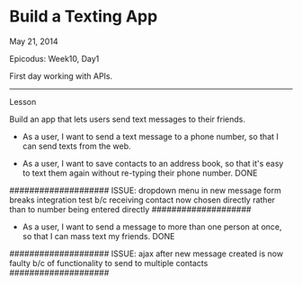 Build a Texting App
===================

May 21, 2014

Epicodus: Week10, Day1

First day working with APIs.

********************
Lesson

Build an app that lets users send text messages to their friends.

*  As a user, I want to send a text message to a phone number, so that I can send texts from the web.

*  As a user, I want to save contacts to an address book, so that it's easy to text them again without re-typing their phone number. DONE

####################
ISSUE: dropdown menu in new message form breaks integration test b/c receiving contact now chosen directly rather than to number being entered directly
####################

*  As a user, I want to send a message to more than one person at once, so that I can mass text my friends. DONE

####################
ISSUE: ajax after new message created is now faulty b/c of functionality to send to multiple contacts
####################
